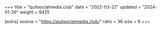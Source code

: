 +++
title = "quitsocialmedia.club"
date = "2022-03-22"
updated = "2024-01-26"
weight = 9425

[extra]
source = "https://quitsocialmedia.club/"
ratio = 36
size = 9
+++
